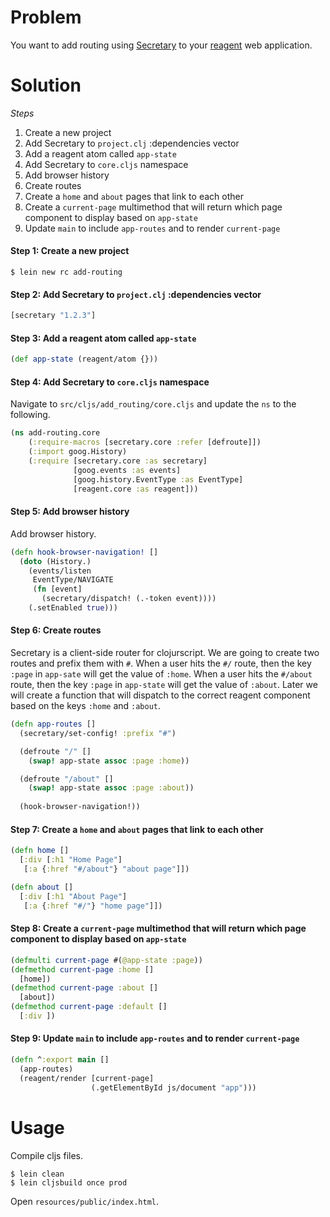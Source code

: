 # Problem

You want to add routing using [Secretary](https://github.com/gf3/secretary) to your [reagent](https://github.com/reagent-project/reagent) web application.

# Solution

*Steps*

1. Create a new project
2. Add Secretary to `project.clj` :dependencies vector
3. Add a reagent atom called `app-state`
4. Add Secretary to `core.cljs` namespace
5. Add browser history
6. Create routes
7. Create a `home` and `about` pages that link to each other
8. Create a `current-page` multimethod that will return which page component to display based on `app-state`
9. Update `main` to include `app-routes` and to render `current-page`

#### Step 1: Create a new project

```
$ lein new rc add-routing
```

#### Step 2: Add Secretary to `project.clj` :dependencies vector

```clojure
[secretary "1.2.3"]
```

#### Step 3: Add a reagent atom called `app-state`

```clojure
(def app-state (reagent/atom {}))
```

#### Step 4: Add Secretary to `core.cljs` namespace

Navigate to `src/cljs/add_routing/core.cljs` and update the `ns` to the following.

```clojure
(ns add-routing.core
    (:require-macros [secretary.core :refer [defroute]])
    (:import goog.History)
    (:require [secretary.core :as secretary]
              [goog.events :as events]
              [goog.history.EventType :as EventType]
              [reagent.core :as reagent]))
```

#### Step 5: Add browser history

Add browser history.

```clojure
(defn hook-browser-navigation! []
  (doto (History.)
    (events/listen
     EventType/NAVIGATE
     (fn [event]
       (secretary/dispatch! (.-token event))))
    (.setEnabled true)))
```

#### Step 6: Create routes

Secretary is a client-side router for clojurscript. We are going to create two routes and prefix them with `#`.  When a user hits the `#/` route, then the key `:page` in `app-sate` will get the value of `:home`.  When a user hits the `#/about` route, then the key `:page` in `app-state` will get the value of `:about`.  Later we will create a function that will dispatch to the correct reagent component based on the keys `:home` and `:about`.

```clojure
(defn app-routes []
  (secretary/set-config! :prefix "#")

  (defroute "/" []
    (swap! app-state assoc :page :home))

  (defroute "/about" []
    (swap! app-state assoc :page :about))
  
  (hook-browser-navigation!))
```

#### Step 7: Create a `home` and `about` pages that link to each other

```clojure
(defn home []
  [:div [:h1 "Home Page"]
   [:a {:href "#/about"} "about page"]])

(defn about []
  [:div [:h1 "About Page"]
   [:a {:href "#/"} "home page"]])
```

#### Step 8: Create a `current-page` multimethod that will return which page component to display based on `app-state`

```clojure
(defmulti current-page #(@app-state :page))
(defmethod current-page :home [] 
  [home])
(defmethod current-page :about [] 
  [about])
(defmethod current-page :default [] 
  [:div ])
```

#### Step 9: Update `main` to include `app-routes` and to render `current-page`

```clojure
(defn ^:export main []
  (app-routes)
  (reagent/render [current-page]
                  (.getElementById js/document "app")))
```

# Usage

Compile cljs files.

```
$ lein clean
$ lein cljsbuild once prod
```

Open `resources/public/index.html`.
